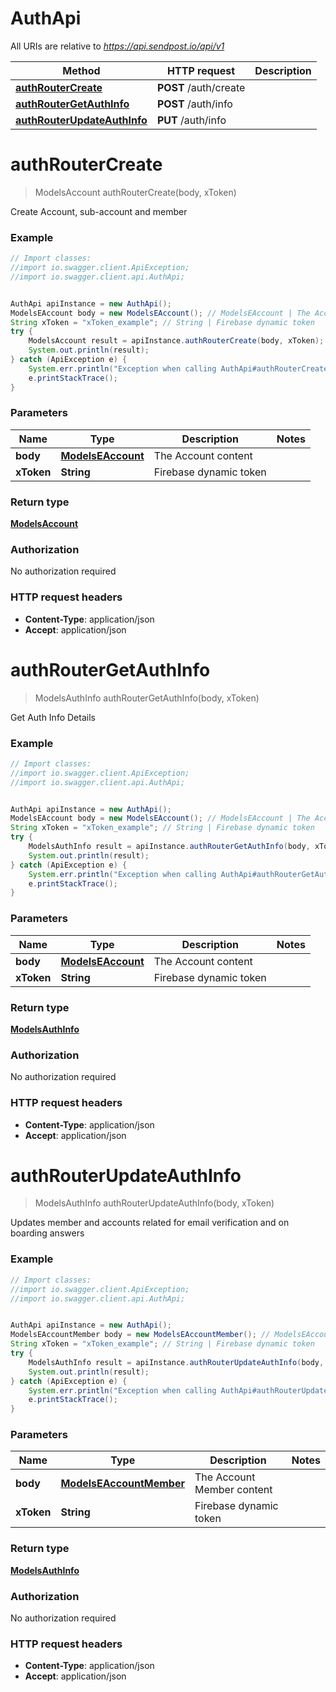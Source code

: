 # AuthApi

All URIs are relative to *https://api.sendpost.io/api/v1*

Method | HTTP request | Description
------------- | ------------- | -------------
[**authRouterCreate**](AuthApi.md#authRouterCreate) | **POST** /auth/create | 
[**authRouterGetAuthInfo**](AuthApi.md#authRouterGetAuthInfo) | **POST** /auth/info | 
[**authRouterUpdateAuthInfo**](AuthApi.md#authRouterUpdateAuthInfo) | **PUT** /auth/info | 


<a name="authRouterCreate"></a>
# **authRouterCreate**
> ModelsAccount authRouterCreate(body, xToken)



Create Account, sub-account and member

### Example
```java
// Import classes:
//import io.swagger.client.ApiException;
//import io.swagger.client.api.AuthApi;


AuthApi apiInstance = new AuthApi();
ModelsEAccount body = new ModelsEAccount(); // ModelsEAccount | The Account content
String xToken = "xToken_example"; // String | Firebase dynamic token
try {
    ModelsAccount result = apiInstance.authRouterCreate(body, xToken);
    System.out.println(result);
} catch (ApiException e) {
    System.err.println("Exception when calling AuthApi#authRouterCreate");
    e.printStackTrace();
}
```

### Parameters

Name | Type | Description  | Notes
------------- | ------------- | ------------- | -------------
 **body** | [**ModelsEAccount**](ModelsEAccount.md)| The Account content |
 **xToken** | **String**| Firebase dynamic token |

### Return type

[**ModelsAccount**](ModelsAccount.md)

### Authorization

No authorization required

### HTTP request headers

 - **Content-Type**: application/json
 - **Accept**: application/json

<a name="authRouterGetAuthInfo"></a>
# **authRouterGetAuthInfo**
> ModelsAuthInfo authRouterGetAuthInfo(body, xToken)



Get Auth Info Details

### Example
```java
// Import classes:
//import io.swagger.client.ApiException;
//import io.swagger.client.api.AuthApi;


AuthApi apiInstance = new AuthApi();
ModelsEAccount body = new ModelsEAccount(); // ModelsEAccount | The Account content
String xToken = "xToken_example"; // String | Firebase dynamic token
try {
    ModelsAuthInfo result = apiInstance.authRouterGetAuthInfo(body, xToken);
    System.out.println(result);
} catch (ApiException e) {
    System.err.println("Exception when calling AuthApi#authRouterGetAuthInfo");
    e.printStackTrace();
}
```

### Parameters

Name | Type | Description  | Notes
------------- | ------------- | ------------- | -------------
 **body** | [**ModelsEAccount**](ModelsEAccount.md)| The Account content |
 **xToken** | **String**| Firebase dynamic token |

### Return type

[**ModelsAuthInfo**](ModelsAuthInfo.md)

### Authorization

No authorization required

### HTTP request headers

 - **Content-Type**: application/json
 - **Accept**: application/json

<a name="authRouterUpdateAuthInfo"></a>
# **authRouterUpdateAuthInfo**
> ModelsAuthInfo authRouterUpdateAuthInfo(body, xToken)



Updates member and accounts related for email verification and on boarding answers

### Example
```java
// Import classes:
//import io.swagger.client.ApiException;
//import io.swagger.client.api.AuthApi;


AuthApi apiInstance = new AuthApi();
ModelsEAccountMember body = new ModelsEAccountMember(); // ModelsEAccountMember | The Account Member content
String xToken = "xToken_example"; // String | Firebase dynamic token
try {
    ModelsAuthInfo result = apiInstance.authRouterUpdateAuthInfo(body, xToken);
    System.out.println(result);
} catch (ApiException e) {
    System.err.println("Exception when calling AuthApi#authRouterUpdateAuthInfo");
    e.printStackTrace();
}
```

### Parameters

Name | Type | Description  | Notes
------------- | ------------- | ------------- | -------------
 **body** | [**ModelsEAccountMember**](ModelsEAccountMember.md)| The Account Member content |
 **xToken** | **String**| Firebase dynamic token |

### Return type

[**ModelsAuthInfo**](ModelsAuthInfo.md)

### Authorization

No authorization required

### HTTP request headers

 - **Content-Type**: application/json
 - **Accept**: application/json

